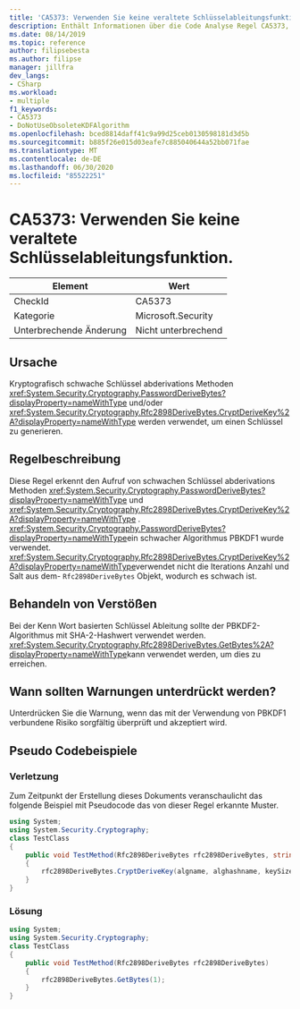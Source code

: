 ```yaml
---
title: 'CA5373: Verwenden Sie keine veraltete Schlüsselableitungsfunktion.'
description: Enthält Informationen über die Code Analyse Regel CA5373, einschließlich der Gründe, der Behebung von Verstößen und der Zeit, zu der Sie unterdrückt werden soll.
ms.date: 08/14/2019
ms.topic: reference
author: filipsebesta
ms.author: filipse
manager: jillfra
dev_langs:
- CSharp
ms.workload:
- multiple
f1_keywords:
- CA5373
- DoNotUseObsoleteKDFAlgorithm
ms.openlocfilehash: bced8814daff41c9a99d25ceb0130598181d3d5b
ms.sourcegitcommit: b885f26e015d03eafe7c885040644a52bb071fae
ms.translationtype: MT
ms.contentlocale: de-DE
ms.lasthandoff: 06/30/2020
ms.locfileid: "85522251"
---
```

# <a name="ca5373-do-not-use-obsolete-key-derivation-function"></a>CA5373: Verwenden Sie keine veraltete Schlüsselableitungsfunktion.

|Element|Wert|
|-|-|
|CheckId|CA5373|
|Kategorie|Microsoft.Security|
|Unterbrechende Änderung|Nicht unterbrechend|

## <a name="cause"></a>Ursache

Kryptografisch schwache Schlüssel abderivations Methoden <xref:System.Security.Cryptography.PasswordDeriveBytes?displayProperty=nameWithType> und/oder <xref:System.Security.Cryptography.Rfc2898DeriveBytes.CryptDeriveKey%2A?displayProperty=nameWithType> werden verwendet, um einen Schlüssel zu generieren.

## <a name="rule-description"></a>Regelbeschreibung

Diese Regel erkennt den Aufruf von schwachen Schlüssel abderivations Methoden <xref:System.Security.Cryptography.PasswordDeriveBytes?displayProperty=nameWithType> und <xref:System.Security.Cryptography.Rfc2898DeriveBytes.CryptDeriveKey%2A?displayProperty=nameWithType> .
<xref:System.Security.Cryptography.PasswordDeriveBytes?displayProperty=nameWithType>ein schwacher Algorithmus PBKDF1 wurde verwendet. <xref:System.Security.Cryptography.Rfc2898DeriveBytes.CryptDeriveKey%2A?displayProperty=nameWithType>verwendet nicht die Iterations Anzahl und Salt aus dem- `Rfc2898DeriveBytes` Objekt, wodurch es schwach ist.

## <a name="how-to-fix-violations"></a>Behandeln von Verstößen

Bei der Kenn Wort basierten Schlüssel Ableitung sollte der PBKDF2-Algorithmus mit SHA-2-Hashwert verwendet werden. <xref:System.Security.Cryptography.Rfc2898DeriveBytes.GetBytes%2A?displayProperty=nameWithType>kann verwendet werden, um dies zu erreichen.

## <a name="when-to-suppress-warnings"></a>Wann sollten Warnungen unterdrückt werden?

Unterdrücken Sie die Warnung, wenn das mit der Verwendung von PBKDF1 verbundene Risiko sorgfältig überprüft und akzeptiert wird.

## <a name="pseudo-code-examples"></a>Pseudo Codebeispiele

### <a name="violation"></a>Verletzung

Zum Zeitpunkt der Erstellung dieses Dokuments veranschaulicht das folgende Beispiel mit Pseudocode das von dieser Regel erkannte Muster.

```csharp
using System;
using System.Security.Cryptography;
class TestClass
{
    public void TestMethod(Rfc2898DeriveBytes rfc2898DeriveBytes, string algname, string alghashname, int keySize, byte[] rgbIV)
    {
        rfc2898DeriveBytes.CryptDeriveKey(algname, alghashname, keySize, rgbIV);
    }
}
```

### <a name="solution"></a>Lösung

```csharp
using System;
using System.Security.Cryptography;
class TestClass
{
    public void TestMethod(Rfc2898DeriveBytes rfc2898DeriveBytes)
    {
        rfc2898DeriveBytes.GetBytes(1);
    }
}
```
